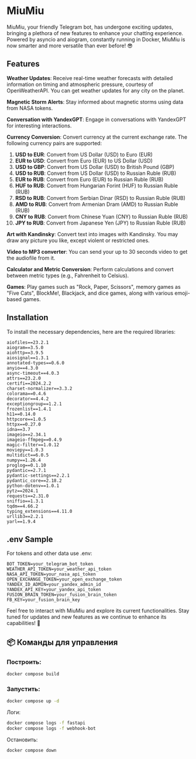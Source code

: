 # MiuMiu

MiuMiu, your friendly Telegram bot, has undergone exciting updates, bringing a plethora of new features to enhance your
chatting experience. Powered by asyncio and aiogram, constantly running in Docker, MiuMiu is now smarter and more 
versatile than ever before! 😎

## Features

**Weather Updates**: Receive real-time weather forecasts with detailed information on timing and atmospheric pressure, 
courtesy of OpenWeatherAPI. You can get weather updates for any city on the planet.

**Magnetic Storm Alerts**: Stay informed about magnetic storms using data from NASA tokens.

**Conversation with YandexGPT**: Engage in conversations with YandexGPT for interesting interactions.

**Currency Conversion**: Convert currency at the current exchange rate. The following currency pairs are supported:

1. **USD to EUR**: Convert from US Dollar (USD) to Euro (EUR)
2. **EUR to USD**: Convert from Euro (EUR) to US Dollar (USD)
3. **USD to GBP**: Convert from US Dollar (USD) to British Pound (GBP)
4. **USD to RUB**: Convert from US Dollar (USD) to Russian Ruble (RUB)
5. **EUR to RUB**: Convert from Euro (EUR) to Russian Ruble (RUB)
6. **HUF to RUB**: Convert from Hungarian Forint (HUF) to Russian Ruble (RUB)
7. **RSD to RUB**: Convert from Serbian Dinar (RSD) to Russian Ruble (RUB)
8. **AMD to RUB**: Convert from Armenian Dram (AMD) to Russian Ruble (RUB)
9. **CNY to RUB**: Convert from Chinese Yuan (CNY) to Russian Ruble (RUB)
10. **JPY to RUB**: Convert from Japanese Yen (JPY) to Russian Ruble (RUB)

**Art with Kandinsky**: Convert text into images with Kandinsky. You may draw any picture you like, 
except violent or restricted ones.

**Video to MP3 converter**: You can send your up to 30 seconds video to get the audiofile from it.

**Calculator and Metric Conversion**: Perform calculations and convert between metric types 
(e.g., Fahrenheit to Celsius).

**Games**: Play games such as "Rock, Paper, Scissors", memory games as "Five Cats", BlockMe!, Blackjack, and dice games, 
along with various emoji-based games.

## Installation

To install the necessary dependencies, here are the required libraries:

```plaintext
aiofiles==23.2.1
aiogram==3.5.0
aiohttp==3.9.5
aiosignal==1.3.1
annotated-types==0.6.0
anyio==4.3.0
async-timeout==4.0.3
attrs==23.2.0
certifi==2024.2.2
charset-normalizer==3.3.2
colorama==0.4.6
decorator==4.4.2
exceptiongroup==1.2.1
frozenlist==1.4.1
h11==0.14.0
httpcore==1.0.5
httpx==0.27.0
idna==3.7
imageio==2.34.1
imageio-ffmpeg==0.4.9
magic-filter==1.0.12
moviepy==1.0.3
multidict==6.0.5
numpy==1.26.4
proglog==0.1.10
pydantic==2.7.1
pydantic-settings==2.2.1
pydantic_core==2.18.2
python-dotenv==1.0.1
pytz==2024.1
requests==2.31.0
sniffio==1.3.1
tqdm==4.66.2
typing_extensions==4.11.0
urllib3==2.2.1
yarl==1.9.4
```
## .env Sample
For tokens and other data use .env:

```commandline
BOT_TOKEN=your_telegram_bot_token
WEATHER_API_TOKEN=your_weather_api_token
NASA_API_TOKEN=your_nasa_api_token
OPEN_EXCHANGE_TOKEN=your_open_exchange_token
YANDEX_ID_ADMIN=your_yandex_admin_id
YANDEX_API_KEY=your_yandex_api_token
FUSION_BRAIN_TOKEN=your_fusion_brain_token
FB_KEY=your_fusion_brain_key
```


Feel free to interact with MiuMiu and explore its current functionalities.
Stay tuned for updates and new features as we continue to enhance its capabilities! 🚀

## 📦 Команды для управления

### Построить:
```bash
docker compose build
```

### Запустить:
```bash
docker compose up -d
```

Логи:
```bash
docker compose logs -f fastapi
docker compose logs -f webhook-bot
```

Остановить:
```bash
docker compose down
```
